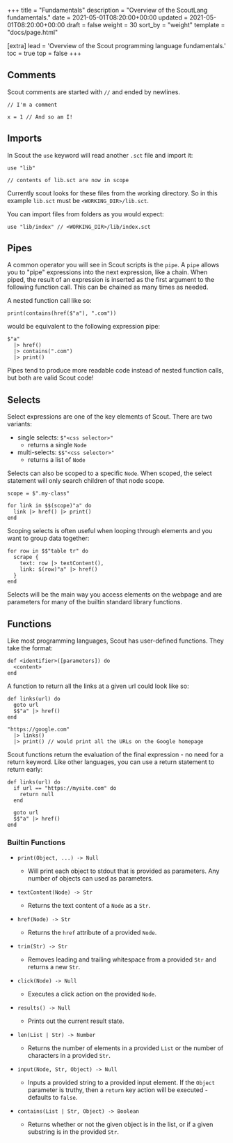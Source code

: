 +++
title = "Fundamentals"
description = "Overview of the ScoutLang fundamentals."
date = 2021-05-01T08:20:00+00:00
updated = 2021-05-01T08:20:00+00:00
draft = false
weight = 30
sort_by = "weight"
template = "docs/page.html"

[extra]
lead = 'Overview of the Scout programming language fundamentals.'
toc = true
top = false
+++

## Comments

Scout comments are started with `//` and ended by newlines.

```
// I'm a comment

x = 1 // And so am I!
```
## Imports

In Scout the `use` keyword will read another `.sct` file and import it:

```
use "lib"

// contents of lib.sct are now in scope
```

Currently scout looks for these files from the working directory. So in this example `lib.sct` must be `<WORKING_DIR>/lib.sct`.

You can import files from folders as you would expect:

```
use "lib/index" // <WORKING_DIR>/lib/index.sct
```

## Pipes

A common operator you will see in Scout scripts is the `pipe`. A `pipe` allows you to "pipe" expressions into the next expression, like a chain. When piped, the result of an expression is inserted as the first argument to the following function call. This can be chained as many times as needed.

A nested function call like so:

```
print(contains(href($"a"), ".com"))
```

would be equivalent to the following expression pipe:

```
$"a"
  |> href()
  |> contains(".com")
  |> print()
```

Pipes tend to produce more readable code instead of nested function calls, but both are valid Scout code!

## Selects

Select expressions are one of the key elements of Scout. There are two variants:
- single selects: `$"<css selector>"`
  - returns a single `Node`
- multi-selects: `$$"<css selector>"`
  - returns a list of `Node`

Selects can also be scoped to a specific `Node`. When scoped, the select statement will only search children of that node scope.

```
scope = $".my-class"

for link in $$(scope)"a" do
  link |> href() |> print()
end
```

Scoping selects is often useful when looping through elements and you want to group data together:

```
for row in $$"table tr" do
  scrape {
    text: row |> textContent(),
    link: $(row)"a" |> href()
  }
end
```

Selects will be the main way you access elements on the webpage and are parameters for many of the builtin standard library functions.

## Functions

Like most programming languages, Scout has user-defined functions. They take the format:

```
def <identifier>([parameters]) do
  <content>
end
```

A function to return all the links at a given url could look like so:

```
def links(url) do
  goto url
  $$"a" |> href()
end

"https://google.com"
  |> links()
  |> print() // would print all the URLs on the Google homepage
```

Scout functions return the evaluation of the final expression - no need for a return keyword. Like other languages, you can use a return statement to return early:

```
def links(url) do
  if url == "https://mysite.com" do
    return null
  end

  goto url
  $$"a" |> href()
end
```


### Builtin Functions

- `print(Object, ...) -> Null`
  - Will print each object to stdout that is provided as parameters. Any number of objects can used as parameters.

- `textContent(Node) -> Str`
  - Returns the text content of a `Node` as a `Str`.

- `href(Node) -> Str`
  - Returns the `href` attribute of a provided `Node`.

- `trim(Str) -> Str`
  - Removes leading and trailing whitespace from a provided `Str` and returns a new `Str`.

- `click(Node) -> Null`
  - Executes a click action on the provided `Node`.

- `results() -> Null`
  - Prints out the current result state.

- `len(List | Str) -> Number`
  - Returns the number of elements in a provided `List` or the number of characters in a provided `Str`.

- `input(Node, Str, Object) -> Null`
  - Inputs a provided string to a provided input element. If the `Object` parameter is truthy, then a `return` key action will be executed - defaults to `false`.

- `contains(List | Str, Object) -> Boolean`
  - Returns whether or not the given object is in the list, or if a given substring is in the provided `Str`.
